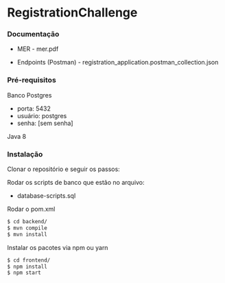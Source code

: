 # RegistrationChallenge

### Documentação

* MER - mer.pdf

* Endpoints (Postman) - registration_application.postman_collection.json

### Pré-requisitos

Banco Postgres

* porta: 5432
* usuário: postgres
* senha: [sem senha]

Java 8

### Instalação

Clonar o repositório e seguir os passos:

Rodar os scripts de banco que estão no arquivo:

* database-scripts.sql

Rodar o pom.xml

```sh
$ cd backend/
$ mvn compile
$ mvn install
```

Instalar os pacotes via npm ou yarn

```sh
$ cd frontend/
$ npm install
$ npm start
```

